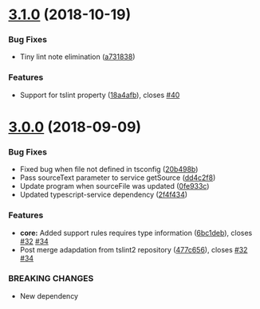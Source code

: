 # [3.1.0](https://github.com/JamesHenry/eslint-plugin-tslint/compare/v3.0.0...v3.1.0) (2018-10-19)


### Bug Fixes

* Tiny lint note elimination ([a731838](https://github.com/JamesHenry/eslint-plugin-tslint/commit/a731838))


### Features

* Support for tslint property ([18a4afb](https://github.com/JamesHenry/eslint-plugin-tslint/commit/18a4afb)), closes [#40](https://github.com/JamesHenry/eslint-plugin-tslint/issues/40)

# [3.0.0](https://github.com/JamesHenry/eslint-plugin-tslint/compare/v2.1.0...v3.0.0) (2018-09-09)


### Bug Fixes

* Fixed bug when file not defined in tsconfig ([20b498b](https://github.com/JamesHenry/eslint-plugin-tslint/commit/20b498b))
* Pass sourceText parameter to service getSource ([dd4c2f8](https://github.com/JamesHenry/eslint-plugin-tslint/commit/dd4c2f8))
* Update program when sourceFile was updated ([0fe933c](https://github.com/JamesHenry/eslint-plugin-tslint/commit/0fe933c))
* Updated typescript-service dependency ([2f4f434](https://github.com/JamesHenry/eslint-plugin-tslint/commit/2f4f434))


### Features

* **core:** Added support rules requires type information ([6bc1deb](https://github.com/JamesHenry/eslint-plugin-tslint/commit/6bc1deb)), closes [#32](https://github.com/JamesHenry/eslint-plugin-tslint/issues/32) [#34](https://github.com/JamesHenry/eslint-plugin-tslint/issues/34)
* Post merge adapdation from tslint2 repository ([477c656](https://github.com/JamesHenry/eslint-plugin-tslint/commit/477c656)), closes [#32](https://github.com/JamesHenry/eslint-plugin-tslint/issues/32) [#34](https://github.com/JamesHenry/eslint-plugin-tslint/issues/34)


### BREAKING CHANGES

* New dependency
